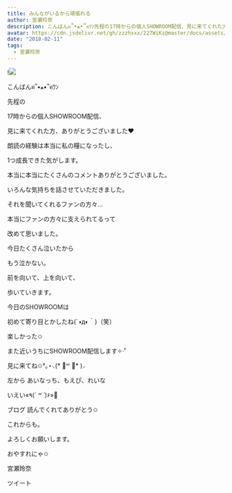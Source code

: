 ```yaml
---
title: みんながいるから頑張れる
author: 宮瀬玲奈
description: こんばんฅ՞•ﻌ•՞ฅﾜﾝ先程の17時からの個人SHOWROOM配信、見に来てくれた方、ありがとうございました❤︎朗読の経験は本当に私の糧になったし、1つ成長できた気がします。...
avatar: https://cdn.jsdelivr.net/gh/zzzhxxx/227WiKi@master/docs/assets/photo/avatar/reina.jpg
date: "2018-02-11"
tags:
  - 宮瀬玲奈
---
```


!![](https://cdn.jsdelivr.net/gh/zzzhxxx/227WiKi-image@master/blog-image/reina-2018-02-11_1.jpg)




こんばんฅ՞•ﻌ•՞ฅﾜﾝ





先程の

17時からの個人SHOWROOM配信、

見に来てくれた方、ありがとうございました❤︎



朗読の経験は本当に私の糧になったし、

1つ成長できた気がします。


本当に本当にたくさんのコメントありがとうございました。



いろんな気持ちを話させていただきました。

それを聞いてくれるファンの方々...



本当にファンの方々に支えられてるって

改めて思いました。





今日たくさん泣いたから

もう泣かない。





前を向いて、上を向いて、

歩いていきます。










今日のSHOWROOMは


初めて寄り目とかしたね(´◑д◐｀)（笑）



楽しかった✩





また近いうちにSHOWROOM配信します✧‧˚



見に来てね✩°｡⋆⸜(* ॑꒳ ॑* )⸝















左から あいなっち、もえぴ、れいな


いえい«٩(*´ ꒳ `*)۶»💓




ブログ
読んでくれてありがとう✩



これからも。

よろしくお願いします。




おやすれにゃ✩




宮瀬玲奈


ツイート



